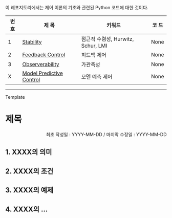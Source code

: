 이 레포지토리에서는 제어 이론의 기초와 관련된 Python 코드에 대한 것이다.

|번 호|제 목|키워드|코 드|
|--|--|--|--|
|1|[Stability](https://github.com/seminarNotes/Control/blob/main/Stability.md)|점근적 수렴성, Hurwitz, Schur, LMI|None|
|2|[Feedback Control](https://github.com/seminarNotes/Control/blob/main/Feedback_Control.md)|피드백 제어|None|
|3|[Observerability](https://github.com/seminarNotes/Control/blob/main/Observerability.md)|가관측성|None|
|X|[Model Predictive Control](https://github.com/seminarNotes/Control/blob/main/Model_Predictive_Control.md)|모델 예측 제어|None|


---
Template

# 제목

<p align="right">
최초 작성일 : YYYY-MM-DD / 마지막 수정일 : YYYY-MM-DD
</p>

## 1. XXXX의 의미
## 2. XXXX의 조건
## 3. XXXX의 예제
## 4. XXXX의 ... 


